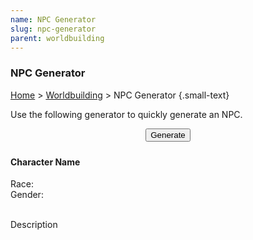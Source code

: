 ```yaml
---
name: NPC Generator
slug: npc-generator
parent: worldbuilding
---
```

### NPC Generator
[Home](dm-operations-center) > [Worldbuilding](worldbuilding-menu) > NPC Generator {.small-text}

Use the following generator to quickly generate an NPC.

<div style="margin-bottom: 1.5rem; text-align:center;">
    <button id="buttonGenerateNPC" onclick="generateNPC()"> 
        Generate 
    </button> 
</div>

<div class="result">
    <h4 id="npcFullName">Character Name</h4>
    <div class="small-text">
        Race: <strong id="npcRace"></strong><br/>
        Gender: <strong id="npcGender"></strong>
    </div>
    <br/>
    <p id="npcDescription">Description</p>
</div>

<script src="../assets/js/generator.js"></script>
<script src="../assets/js/dice.js"></script>
<script src="../assets/js/generateName.js"></script>
<script src="../assets/js/generateNPC.js"></script>
<script src="../assets/data/generators_data.js"></script>
